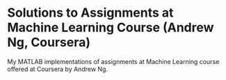 # Solutions to Assignments at Machine Learning Course (Andrew Ng, Coursera)

My MATLAB implementations of assignments at Machine Learning course offered at Coursera by Andrew Ng.  
